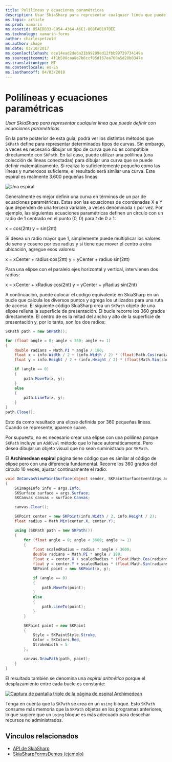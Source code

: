 ```yaml
---
title: Polilíneas y ecuaciones paramétricas
description: Usar SkiaSharp para representar cualquier línea que puede definir con ecuaciones paramétricas
ms.topic: article
ms.prod: xamarin
ms.assetid: 85AEBB33-E954-4364-A6E1-808FAB197BEE
ms.technology: xamarin-forms
author: charlespetzold
ms.author: chape
ms.date: 03/10/2017
ms.openlocfilehash: dce14ead2de6a21b99209ed12fbb99729734149a
ms.sourcegitcommit: 4f1b508caa8e7b6ccf85d167ea700a5d28b0347e
ms.translationtype: MT
ms.contentlocale: es-ES
ms.lasthandoff: 04/03/2018
---
```

# <a name="polylines-and-parametric-equations"></a>Polilíneas y ecuaciones paramétricas

_Usar SkiaSharp para representar cualquier línea que puede definir con ecuaciones paramétricas_

En la parte posterior de esta guía, podrá ver los distintos métodos que `SKPath` define para representar determinados tipos de curvas. Sin embargo, a veces es necesario dibujar un tipo de curva que no es compatible directamente con `SKPath`. En tal caso, puede utilizar una polilínea (una colección de líneas conectadas) para dibujar una curva que se puede definir matemáticamente. Si realiza lo suficientemente pequeño como las líneas y numerosos suficiente, el resultado será similar una curva. Este espiral es realmente 3.600 pequeñas líneas:

![](polylines-images/spiralexample.png "Una espiral")

Generalmente es mejor definir una curva en términos de un par de ecuaciones paramétricas. Estas son las ecuaciones de coordenadas X e Y que dependen de una tercera variable, a veces denominada `t` por vez. Por ejemplo, las siguientes ecuaciones paramétricas definen un círculo con un radio de 1 centrado en el punto (0, 0) para *t* de 0 a 1:

 x = cos(2πt) y = sin(2πt)

 Si desea un radio mayor que 1, simplemente puede multiplicar los valores de seno y coseno por ese radius y si tiene que mover el centro a otra ubicación, agregue esos valores:

 x = xCenter + radius·cos(2πt) y = yCenter + radius·sin(2πt)

Para una elipse con el paralelo ejes horizontal y vertical, intervienen dos radios:

x = xCenter + xRadius·cos(2πt) y = yCenter + yRadius·sin(2πt)

A continuación, puede colocar el código equivalente en SkiaSharp en un bucle que calcula los diversos puntos y agrega los utilizados para una ruta de acceso. El siguiente código SkiaSharp crea un `SKPath` objeto de una elipse rellena la superficie de presentación. El bucle recorre los 360 grados directamente. El centro de es la mitad del ancho y alto de la superficie de presentación y, por lo tanto, son los dos radios:

```csharp
SKPath path = new SKPath();

for (float angle = 0; angle < 360; angle += 1)
{
    double radians = Math.PI * angle / 180;
    float x = info.Width / 2 + (info.Width / 2) * (float)Math.Cos(radians);
    float y = info.Height / 2 + (info.Height / 2) * (float)Math.Sin(radians);

    if (angle == 0)
    {
        path.MoveTo(x, y);
    }
    else
    {
        path.LineTo(x, y);
    }
}
path.Close();
```

Esto da como resultado una elipse definida por 360 pequeñas líneas. Cuando se represente, aparece suave.

Por supuesto, no es necesario crear una elipse con una polilínea porque `SKPath` incluye un `AddOval` método que lo hace automáticamente. Pero desea dibujar un objeto visual que no sean suministrado por `SKPath`.

El **Archimedean espiral** página tiene código que es similar al código de elipse pero con una diferencia fundamental. Recorre los 360 grados del círculo 10 veces, ajustar continuamente el radio:

```csharp
void OnCanvasViewPaintSurface(object sender, SKPaintSurfaceEventArgs args)
{
    SKImageInfo info = args.Info;
    SKSurface surface = args.Surface;
    SKCanvas canvas = surface.Canvas;

    canvas.Clear();

    SKPoint center = new SKPoint(info.Width / 2, info.Height / 2);
    float radius = Math.Min(center.X, center.Y);

    using (SKPath path = new SKPath())
    {
        for (float angle = 0; angle < 3600; angle += 1)
        {
            float scaledRadius = radius * angle / 3600;
            double radians = Math.PI * angle / 180;
            float x = center.X + scaledRadius * (float)Math.Cos(radians);
            float y = center.Y + scaledRadius * (float)Math.Sin(radians);
            SKPoint point = new SKPoint(x, y);

            if (angle == 0)
            {
                path.MoveTo(point);
            }
            else
            {
                path.LineTo(point);
            }
        }

        SKPaint paint = new SKPaint
        {
            Style = SKPaintStyle.Stroke,
            Color = SKColors.Red,
            StrokeWidth = 5
        };

        canvas.DrawPath(path, paint);
    }
}
```

El resultado también se denomina una *espiral aritmético* porque el desplazamiento entre cada bucle es constante:

[![](polylines-images/archimedeanspiral-small.png "Captura de pantalla triple de la página de espiral Archimedean")](polylines-images/archimedeanspiral-large.png#lightbox "Triple captura de pantalla de la página Archimedean espiral")

Tenga en cuenta que la `SKPath` se crea en un `using` bloque. Esto `SKPath` consume más memoria que la `SKPath` objetos en los programas anteriores, lo que sugiere que un `using` bloque es más adecuado para desechar recursos no administrados.


## <a name="related-links"></a>Vínculos relacionados

- [API de SkiaSharp](https://developer.xamarin.com/api/root/SkiaSharp/)
- [SkiaSharpFormsDemos (ejemplo)](https://developer.xamarin.com/samples/xamarin-forms/SkiaSharpForms/Demos/)
